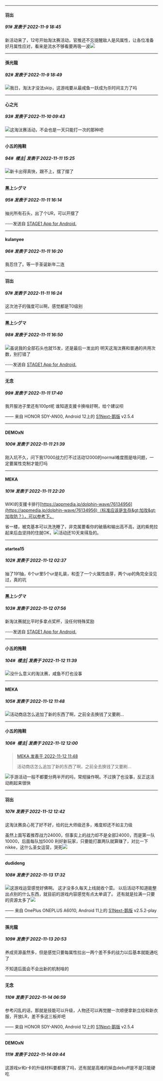 

*****

####  羽出  
##### 91#       发表于 2022-11-9 18:45

新活动来了，12号开始淘汰赛活动，官推还不忘提醒敌人是风属性，让各位准备好月属性应对，看来是流水不够看要再吸一波<img src="https://static.saraba1st.com/image/smiley/face2017/067.png" referrerpolicy="no-referrer">

*****

####  孫光龍  
##### 92#       发表于 2022-11-9 18:49

<img src="https://static.saraba1st.com/image/smiley/face2017/037.png" referrerpolicy="no-referrer">我日，淘汰才没法skip，这游戏要从最咸鱼一跃成为杀时间主力了吗



*****

####  心之光  
##### 93#       发表于 2022-11-10 09:43

<img src="https://static.saraba1st.com/image/smiley/face2017/003.png" referrerpolicy="no-referrer">这淘汰赛活动，不会也是一天只能打一次的那种吧



*****

####  小五的拖鞋  
##### 94#         楼主| 发表于 2022-11-11 15:25

<img src="https://static.saraba1st.com/image/smiley/face2017/009.gif" referrerpolicy="no-referrer">新卡出得真快，跟不上，摆了摆了



*****

####  黑上シグマ  
##### 95#       发表于 2022-11-11 16:14

抽光所有石头，出了个UR，可以开摆了

----发送自 [STAGE1 App for Android.](http://stage1.5j4m.com/?1.37)

*****

####  kulanyee  
##### 96#       发表于 2022-11-11 16:20

我忍住了。等一手圣诞新年二连



*****

####  羽出  
##### 97#       发表于 2022-11-11 16:24

这次池子的强度可以啊，感觉都是T0级别



*****

####  黑上シグマ  
##### 98#       发表于 2022-11-11 16:50

<img src="https://static.saraba1st.com/image/smiley/face2017/067.png" referrerpolicy="no-referrer">虽说我的全部石头也就15发，还是最后一发出的
明天这淘汰赛和普通的共用次数，别打错了

----发送自 [STAGE1 App for Android.](http://stage1.5j4m.com/?1.37)



*****

####  无念  
##### 99#       发表于 2022-11-11 17:40

我开服池子里还有100pt呢 谁知道支援卡换啥好啊，给个建议呗

—— 来自 HONOR SDY-AN00, Android 12上的 [S1Next-鹅版](https://github.com/ykrank/S1-Next/releases) v2.5.4



*****

####  DEMOxN  
##### 100#       发表于 2022-11-11 21:39

刚入坑不久，问下我17000战力打不过活动12000的normal难度图是啥问题，一定要属性克制才能打吗



*****

####  MEKA  
##### 101#       发表于 2022-11-11 22:20

WIKI的支援卡排行[https://appmedia.jp/dolphin-wave/76134956](https://appmedia.jp/dolphin-wave/76134956)（标准应该是生存&gt;加攻&gt;加攻防？），可以参考下。

省一楼，被克基本可以洗洗睡了，非克属要看你的破盾和输出高不高，送的紫苑拉起来后血坚持的住就OK，<img src="https://static.saraba1st.com/image/smiley/face2017/009.gif" referrerpolicy="no-referrer">活动还10天来得及的。



*****

####  startea15  
##### 102#       发表于 2022-11-12 02:37

抽了191抽，6个ur里5个ur是礼装，和歪了一个火属性由芽，两个up的角完全没见过，真的坑



*****

####  黑上シグマ  
##### 103#       发表于 2022-11-12 07:56

新淘汰赛就比平时多拿点奖杯，没任何特殊奖励

----发送自 [STAGE1 App for Android.](http://stage1.5j4m.com/?1.37)



*****

####  小五的拖鞋  
##### 104#         楼主| 发表于 2022-11-12 11:39

<img src="https://static.saraba1st.com/image/smiley/face2017/067.png" referrerpolicy="no-referrer">没什么意义的淘汰赛，咸鱼不打也没事



*****

####  MEKA  
##### 105#       发表于 2022-11-12 11:48

<img src="https://static.saraba1st.com/image/smiley/face2017/169.gif" referrerpolicy="no-referrer">活动商店怎么追加了新的东西了啊，之前全去换钱了又要刷...



*****

####  小五的拖鞋  
##### 106#         楼主| 发表于 2022-11-12 12:00

<blockquote><a href="httphttps://bbs.saraba1st.com/2b/forum.php?mod=redirect&amp;goto=findpost&amp;pid=58396943&amp;ptid=2101146" target="_blank">MEKA 发表于 2022-11-12 11:48</a>

活动商店怎么追加了新的东西了啊，之前全去换钱了又要刷...</blockquote>
<img src="https://static.saraba1st.com/image/smiley/face2017/067.png" referrerpolicy="no-referrer">手游活动一般不都要分两半开的吗，常规操作啊。不过换了也没事，反正这活动刷起来很快



*****

####  羽出  
##### 107#       发表于 2022-11-12 12:42

这淘汰赛良心死了好不好，给的比大师级还多，难度却还不如主力级 

虽然上面写着推荐战力24000，但事实上的战力却不是全部24000，而是第一队10000，后面每队加5000
利好新玩家，只要能打赢两队就算赚了，对比一下nikke，这什么圣女运营，哭死<img src="https://static.saraba1st.com/image/smiley/face2017/048.png" referrerpolicy="no-referrer">



*****

####  dudideng  
##### 108#       发表于 2022-11-13 17:32

<img src="https://static.saraba1st.com/image/smiley/face2017/068.png" referrerpolicy="no-referrer">这游戏运营感觉好佛啊。
这才没多久每天上线就收个菜。
以后活动不知道能整出点别的什么东西，就目前的游戏内容感觉有点太单调了。
还有就是拉满一只要的资源太多了<img src="https://static.saraba1st.com/image/smiley/face2017/068.png" referrerpolicy="no-referrer">

—— 来自 OnePlus ONEPLUS A6010, Android 11上的 [S1Next-鹅版](https://github.com/ykrank/S1-Next/releases) v2.5.2-play



*****

####  孫光龍  
##### 109#       发表于 2022-11-13 20:53

养成资源虽然多，但是感觉只要每属性拉出一两个差不多的战力以后基本就能通吃了

不知道后面会不会出新的机制啥的



*****

####  无念  
##### 110#       发表于 2022-11-14 06:59

参考闪乱的话，那就是技能可以升级，人物还可以再觉醒一次顺便拿新立绘和新衣服，开放LR，差不多这三板斧吧

—— 来自 HONOR SDY-AN00, Android 12上的 [S1Next-鹅版](https://github.com/ykrank/S1-Next/releases) v2.5.4



*****

####  DEMOxN  
##### 111#       发表于 2022-11-14 09:44

这游戏sr和r卡的升级材料要都换了吗，还有就是高难的掉血debuff是不是只能硬吃

